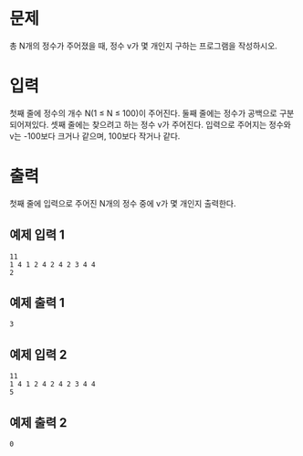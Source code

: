 문제
============
총 N개의 정수가 주어졌을 때, 정수 v가 몇 개인지 구하는 프로그램을 작성하시오.

입력
============
첫째 줄에 정수의 개수 N(1 ≤ N ≤ 100)이 주어진다. 둘째 줄에는 정수가 공백으로 구분되어져있다. 셋째 줄에는 찾으려고 하는 정수 v가 주어진다. 입력으로 주어지는 정수와 v는 -100보다 크거나 같으며, 100보다 작거나 같다.

출력
=============
첫째 줄에 입력으로 주어진 N개의 정수 중에 v가 몇 개인지 출력한다.

예제 입력 1 
------------

```
11
1 4 1 2 4 2 4 2 3 4 4
2
```

예제 출력 1 
----------

```
3
```

예제 입력 2 
-----------

```
11
1 4 1 2 4 2 4 2 3 4 4
5
```

예제 출력 2 
-----------

```
0
```
